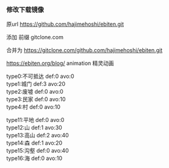 ### 修改下载镜像
原url https://github.com/hajimehoshi/ebiten.git

添加 前缀
gitclone.com

合并为
https://gitclone.com/github.com/hajimehoshi/ebiten.git

https://ebiten.org/blog/
animation 精灵动画


type0:不可抵达    def:0   avo:0       
type1:城门    def:3   avo:20      
type2:废墟    def:0   avo:0      
type3:民家    def:0   avo:10     
type4:村    def:0   avo:10  

      
type11:平地    def:0   avo:0     
type12:山     def:1  avo:30     
type13:高山    def:2   avo:40      
type14:森    def:1   avo:20      
type15:沟壑    def:0   avo:40   
type16:海    def:0   avo:10    
   
